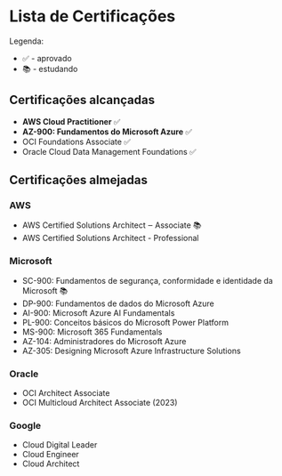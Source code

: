 # Lista de  Certificações

Legenda:
- ✅ - aprovado
- 📚 - estudando

## Certificações alcançadas
- **AWS Cloud Practitioner** ✅
- **AZ-900: Fundamentos do Microsoft Azure** ✅
- OCI Foundations Associate ✅  
- Oracle Cloud Data Management Foundations ✅  

## Certificações almejadas
### AWS
- AWS Certified Solutions Architect ‒ Associate 📚
- AWS Certified Solutions Architect - Professional

### Microsoft
- SC-900: Fundamentos de segurança, conformidade e identidade da Microsoft 📚
- DP-900: Fundamentos de dados do Microsoft Azure 
- AI-900: Microsoft Azure AI Fundamentals 
- PL-900: Conceitos básicos do Microsoft Power Platform
- MS-900: Microsoft 365 Fundamentals
- AZ-104: Administradores do Microsoft Azure
- AZ-305: Designing Microsoft Azure Infrastructure Solutions
  
### Oracle
- OCI Architect Associate
- OCI Multicloud Architect Associate (2023)

### Google
- Cloud Digital Leader
- Cloud Engineer
- Cloud Architect
